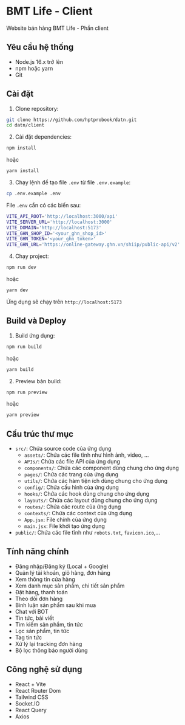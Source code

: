 # BMT Life - Client

Website bán hàng BMT Life - Phần client

## Yêu cầu hệ thống

- Node.js 16.x trở lên
- npm hoặc yarn
- Git

## Cài đặt

1. Clone repository:

```bash
git clone https://github.com/hptprobook/datn.git
cd datn/client
```

2. Cài đặt dependencies:

```bash
npm install
```

hoặc

```bash
yarn install
```

3. Chạy lệnh để tạo file `.env` từ file `.env.example`:

```bash
cp .env.example .env
```

File `.env` cần có các biến sau:

```bash
VITE_API_ROOT='http://localhost:3000/api'
VITE_SERVER_URL='http://localhost:3000'
VITE_DOMAIN='http://localhost:5173'
VITE_GHN_SHOP_ID='<your_ghn_shop_id>'
VITE_GHN_TOKEN='<your_ghn_token>'
VITE_GHN_URL='https://online-gateway.ghn.vn/shiip/public-api/v2'
```

4. Chạy project:

```bash
npm run dev
```

hoặc  

```bash
yarn dev
```

Ứng dụng sẽ chạy trên `http://localhost:5173`

## Build và Deploy

1. Build ứng dụng:

```bash
npm run build
```

hoặc

```bash
yarn build
```

2. Preview bản build:

```bash
npm run preview
```

hoặc

```bash
yarn preview
```

## Cấu trúc thư mục

- `src/`: Chứa source code của ứng dụng
  - `assets/`: Chứa các file tĩnh như hình ảnh, video, ...
  - `APIs/`: Chứa các file API của ứng dụng
  - `components/`: Chứa các component dùng chung cho ứng dụng
  - `pages/`: Chứa các trang của ứng dụng
  - `utils/`: Chứa các hàm tiện ích dùng chung cho ứng dụng
  - `config/`: Chứa cấu hình của ứng dụng
  - `hooks/`: Chứa các hook dùng chung cho ứng dụng
  - `layouts/`: Chứa các layout dùng chung cho ứng dụng
  - `routes/`: Chứa các route của ứng dụng
  - `contexts/`: Chứa các context của ứng dụng
  - `App.jsx`: File chính của ứng dụng
  - `main.jsx`: File khởi tạo ứng dụng
- `public/`: Chứa các file tĩnh như `robots.txt`, `favicon.ico`,...

## Tính năng chính

- Đăng nhập/Đăng ký (Local + Google)
- Quản lý tài khoản, giỏ hàng, đơn hàng
- Xem thông tin cửa hàng
- Xem danh mục sản phẩm, chi tiết sản phẩm
- Đặt hàng, thanh toán
- Theo dõi đơn hàng
- Bình luận sản phẩm sau khi mua
- Chat với BOT
- Tin tức, bài viết
- Tìm kiếm sản phẩm, tin tức
- Lọc sản phẩm, tin tức
- Tag tin tức
- Xử lý lại tracking đơn hàng
- Bộ lọc thông báo người dùng

## Công nghệ sử dụng

- React + Vite
- React Router Dom
- Tailwind CSS
- Socket.IO
- React Query
- Axios